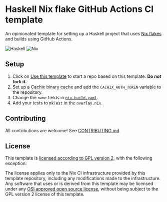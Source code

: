 # Haskell Nix flake GitHub Actions CI template

An opinionated template for setting up a Haskell project that uses
[Nix flakes](https://nixos.wiki/wiki/Flakes) and builds using GitHub Actions.

![Haskell](https://img.shields.io/badge/Haskell-5e5086?style=for-the-badge&logo=haskell&logoColor=white)
![Nix](https://img.shields.io/badge/nix-0175C2?style=for-the-badge&logo=NixOS&logoColor=white)

## Setup

1. Click on [Use this template](https://github.com/mrcjkb/haskell-nix-flake-github-ci-template/generate)
to start a repo based on this template. **Do _not_ fork it.**
2. Set up a [Cachix binary cache](https://app.cachix.org/cache) and add the
`CACHIX_AUTH_TOKEN` variable to the repository.
3. Change the `name` fields in [`nix-build.yaml`](./.github/workflows/nix-build.yml).
4. Add your tests to [`mkTest` in the `overlay.nix`](./nix/overlay.nix).

## Contributing

All contributions are welcome!
See [CONTRIBUTING.md](./CONTRIBUTING.md).

## License

This template is [licensed according to GPL version 2](./LICENSE),
with the following exception:

The license applies only to the Nix CI infrastructure provided by this template
repository, including any modifications made to the infrastructure.
Any software that uses or is derived from this template may be licensed under any
[OSI approved open source license](https://opensource.org/licenses/),
without being subject to the GPL version 2 license of this template.
